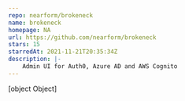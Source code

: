 ```yaml
---
repo: nearform/brokeneck
name: brokeneck
homepage: NA
url: https://github.com/nearform/brokeneck
stars: 15
starredAt: 2021-11-21T20:35:34Z
description: |-
    Admin UI for Auth0, Azure AD and AWS Cognito
---
```


[object Object]
